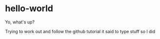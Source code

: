 # hello-world

Yo, what's up?

Trying to work out and follow the github tutorial
it said to type stuff so I did
